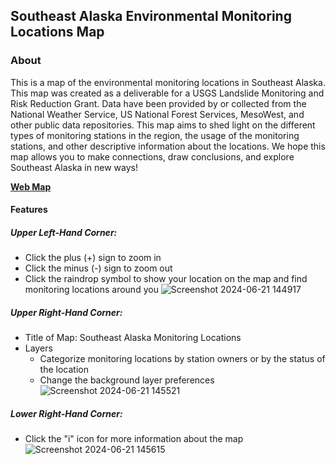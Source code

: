 ## Southeast Alaska Environmental Monitoring Locations Map

### About
This is a map of the environmental monitoring locations in Southeast Alaska. This map was created as a deliverable for a USGS Landslide Monitoring and Risk Reduction Grant. Data have been provided by or collected from the National Weather Service, US National Forest Services, MesoWest, and other public data repositories. This map aims to shed light on the different types of monitoring stations in the region, the usage of the monitoring stations, and other descriptive information about the locations. We hope this map allows you to make connections, draw conclusions, and explore Southeast Alaska in new ways!

**[Web Map](https://sitka-sound-science-center.github.io/monitoring_locations_web_map/#6/57.484/-138.573)**

#### Features
##### Upper Left-Hand Corner:
- Click the plus (+) sign to zoom in
- Click the minus (-) sign to zoom out
- Click the raindrop symbol to show your location on the map and find monitoring locations around you
![Screenshot 2024-06-21 144917](https://github.com/Sitka-Sound-Science-Center/monitoring_locations_web_map/assets/34327238/fbf1f1b9-8c9c-4913-afd4-17cc361beca9)

##### Upper Right-Hand Corner:
- Title of Map: Southeast Alaska Monitoring Locations
- Layers
  - Categorize monitoring locations by station owners or by the status of the location
  - Change the background layer preferences
![Screenshot 2024-06-21 145521](https://github.com/Sitka-Sound-Science-Center/monitoring_locations_web_map/assets/34327238/3197ecaa-d00c-4a78-87ac-f7710b0e67b3)

##### Lower Right-Hand Corner:
- Click the "i" icon for more information about the map
![Screenshot 2024-06-21 145615](https://github.com/Sitka-Sound-Science-Center/monitoring_locations_web_map/assets/34327238/77fbf271-7ab5-4d6d-a5bf-15d2c099d421)
